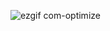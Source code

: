 ![ezgif com-optimize](https://github.com/0xthemoon/0xthemoon/assets/143558039/ae6a82c2-41c2-43e7-8a01-6d05e88cbec3)
